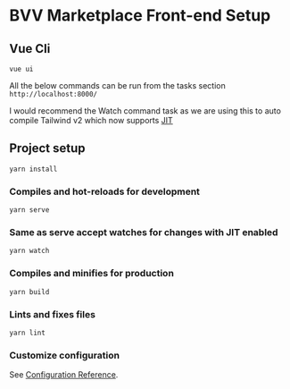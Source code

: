 # BVV Marketplace Front-end Setup

## Vue Cli

```
vue ui
```

All the below commands can be run from the tasks section `http://localhost:8000/`

I would recommend the Watch command task as we are using this to auto compile Tailwind v2 which now supports [JIT](https://tailwindcss.com/docs/just-in-time-mode#enabling-jit-mode)

## Project setup

```
yarn install
```

### Compiles and hot-reloads for development

```
yarn serve
```

### Same as serve accept watches for changes with JIT enabled

```
yarn watch
```

### Compiles and minifies for production

```
yarn build
```

### Lints and fixes files

```
yarn lint
```

### Customize configuration

See [Configuration Reference](https://cli.vuejs.org/config/).
